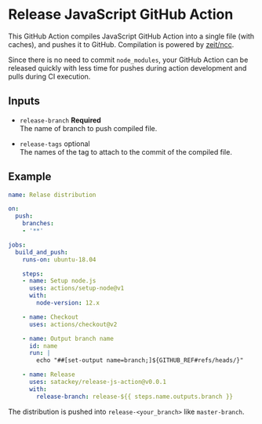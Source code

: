 # Release JavaScript GitHub Action

This GitHub Action compiles JavaScript GitHub Action into a single file (with caches), and pushes it to GitHub.
Compilation is powered by [zeit/ncc](https://github.com/zeit/ncc).
<!-- You need not commit node_modules. -->
Since there is no need to commit `node_modules`, your GitHub Action can be released quickly
with less time for pushes during action development and pulls during CI execution.


## Inputs
- `release-branch` **Required**  
    The name of branch to push compiled file.

- `release-tags` optional  
    The names of the tag to attach to the commit of the compiled file.

## Example
```yaml
name: Relase distribution

on:
  push:
    branches:
    - '**'

jobs:
  build_and_push:
    runs-on: ubuntu-18.04

    steps:
    - name: Setup node.js
      uses: actions/setup-node@v1
      with:
        node-version: 12.x

    - name: Checkout
      uses: actions/checkout@v2

    - name: Output branch name
      id: name
      run: |
        echo "##[set-output name=branch;]${GITHUB_REF#refs/heads/}"

    - name: Release
      uses: satackey/release-js-action@v0.0.1
      with:
        release-branch: release-${{ steps.name.outputs.branch }}
```

The distribution is pushed into `release-<your_branch>` like `master-branch`.